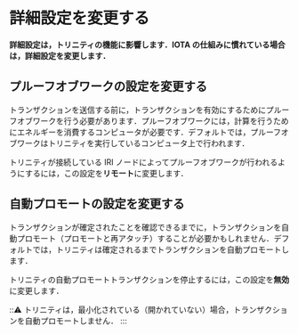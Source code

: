 # 詳細設定を変更する
<!-- # Change the advanced settings -->

**詳細設定は，トリニティの機能に影響します．IOTA の仕組みに慣れている場合は，詳細設定を変更します．**
<!-- **Advanced settings affect the functionality of Trinity. Change the advanced settings if you're familiar with how IOTA works.** -->

## プルーフオブワークの設定を変更する
<!-- ## Change the proof-of-work settings -->

トランザクションを送信する前に，トランザクションを有効にするためにプルーフオブワークを行う必要があります．プルーフオブワークには，計算を行うためにエネルギーを消費するコンピュータが必要です．デフォルトでは，プルーフオブワークはトリニティを実行しているコンピュータ上で行われます．
<!-- Before you send a transaction, proof of work must be done to make it valid. Proof of work requires a computer to use energy to do computations. By default proof of work is done on the computer that is running Trinity. -->

トリニティが接続している IRI ノードによってプルーフオブワークが行われるようにするには，この設定を**リモート**に変更します．
<!-- To have the proof of work be done by the IRI node that Trinity is connected to, change this setting to **Remote**. -->

## 自動プロモートの設定を変更する
<!-- ## Change the auto-promotion settings -->

トランザクションが確定されたことを確認できるまでに，トランザクションを自動プロモート（プロモートと再アタッチ）することが必要かもしれません．デフォルトでは，トリニティは確定されるまでトランザクションを自動プロモートします．
<!-- To make sure that transactions are confirmed, it may be necessary to auto-promote (promote and reattach) them. By default, Trinity auto-promotes transactions until they're confirmed. -->

トリニティの自動プロモートトランザクションを停止するには，この設定を**無効**に変更します．
<!-- To stop Trinity from auto-promoting transactions, change this setting to **Disabled**. -->

:::warning:
トリニティは，最小化されている（開かれていない）場合，トランザクションを自動プロモートしません．
:::
<!-- :::warning: -->
<!-- Trinity does not auto-promote transactions if it's minimized (not open). -->
<!-- ::: -->
